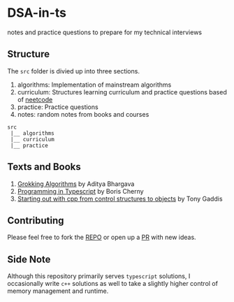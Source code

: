 # DSA-in-ts

notes and practice questions to prepare for my technical interviews

## Structure

The `src` folder is divied up into three sections.

1. algorithms: Implementation of mainstream algorithms
2. curriculum: Structures learning curriculum and practice questions based of [neetcode](https://neetcode.io)
3. practice: Practice questions
4. notes: random notes from books and courses 

```
src
 |__ algorithms
 |__ curriculum
 |__ practice
```

## Texts and Books

1. [Grokking Algorithms](https://www.amazon.com/Grokking-Algorithms-illustrated-programmers-curious/dp/1617292230) by Aditya Bhargava
2. [Programming in Typescript](https://www.oreilly.com/library/view/programming-typescript/9781492037644/) by Boris Cherny
3. [Starting out with cpp from control structures to objects](https://www.amazon.com/Starting-Out-Control-Structures-Objects/dp/0134498372) by Tony Gaddis 

## Contributing

Please feel free to fork the [REPO](https://github.com/arinze19/DSA-in-ts.git) or open up a [PR](https://github.com/arinze19/DSA-in-ts/pulls) with new ideas.

## Side Note

Although this repository primarily serves `typescript` solutions, I occasionally write `c++` solutions as well to take a slightly higher control of memory management and runtime.
